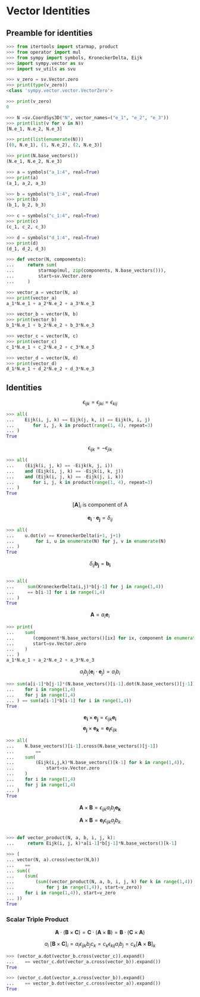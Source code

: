 # Vector Identities

## Preamble for identities

```python
>>> from itertools import starmap, product
>>> from operator import mul
>>> from sympy import symbols, KroneckerDelta, Eijk
>>> import sympy.vector as sv
>>> import sv_utils as svu

>>> v_zero = sv.Vector.zero
>>> print(type(v_zero))
<class 'sympy.vector.vector.VectorZero'>

>>> print(v_zero)
0

>>> N =sv.CoordSys3D("N", vector_names=("e_1", "e_2", "e_3"))
>>> print(list(v for v in N))
[N.e_1, N.e_2, N.e_3]

>>> print(list(enumerate(N))) 
[(0, N.e_1), (1, N.e_2), (2, N.e_3)]

>>> print(N.base_vectors())
(N.e_1, N.e_2, N.e_3)

>>> a = symbols("a_1:4", real=True)
>>> print(a)
(a_1, a_2, a_3)

>>> b = symbols("b_1:4", real=True)
>>> print(b)
(b_1, b_2, b_3)

>>> c = symbols("c_1:4", real=True)
>>> print(c)
(c_1, c_2, c_3)

>>> d = symbols("d_1:4", real=True)
>>> print(d)
(d_1, d_2, d_3)

>>> def vector(N, components):
...     return sum(
...         starmap(mul, zip(components, N.base_vectors())), 
...         start=sv.Vector.zero
...     )

>>> vector_a = vector(N, a)
>>> print(vector_a)
a_1*N.e_1 + a_2*N.e_2 + a_3*N.e_3

>>> vector_b = vector(N, b)
>>> print(vector_b)
b_1*N.e_1 + b_2*N.e_2 + b_3*N.e_3

>>> vector_c = vector(N, c)
>>> print(vector_c)
c_1*N.e_1 + c_2*N.e_2 + c_3*N.e_3

>>> vector_d = vector(N, d)
>>> print(vector_d)
d_1*N.e_1 + d_2*N.e_2 + d_3*N.e_3


```

## Identities

$$\epsilon_{ijk} = \epsilon_{jki} = \epsilon_{kij} $$

```python
>>> all(
...    Eijk(i, j, k) == Eijk(j, k, i) == Eijk(k, i, j)
...       for i, j, k in product(range(1, 4), repeat=3)
... )
True

```

$$ \epsilon_{ijk} = -\epsilon_{jik} $$

```python
>>> all(
...    (Eijk(i, j, k) == -Eijk(k, j, i))
...    and (Eijk(i, j, k) == -Eijk(i, k, j))
...    and (Eijk(i, j, k) == -Eijk(j, i, k))
...       for i, j, k in product(range(1, 4), repeat=3)
... )
True

```




$$ [\mathbf A]_i \; \text {is  component of A} $$

$$
\mathbf{e_i}\cdot\mathbf{e_j} = \delta_{ij}
$$

```python
>>> all(
...    u.dot(v) == KroneckerDelta(i+1, j+1) 
...        for i, u in enumerate(N) for j, v in enumerate(N)
... ) 
True

```

$$
\delta_{ij}\mathbf{b_j} =   \mathbf{b_i}
$$

```python

>>> all(
...     sum(KroneckerDelta(i,j)*b[j-1] for j in range(1,4)) 
...     == b[i-1] for i in range(1,4)
... )
True

```

$$
\mathbf A = a_i \mathbf e_i
$$

```python
>>> print(
...    sum( 
...       (component*N.base_vectors()[ix] for ix, component in enumerate(a)),
...       start=sv.Vector.zero
...    )
... )
a_1*N.e_1 + a_2*N.e_2 + a_3*N.e_3

```

$$
a_i b_j (\mathbf e_i \cdot \mathbf e_j) = a_i b_i
$$

```python
>>> sum(a[i-1]*b[j-1]*(N.base_vectors()[i-1].dot(N.base_vectors()[j-1]))
...    for i in range(1,4)
...    for j in range(1,4)
... ) == sum(a[i-1]*b[i-1] for i in range(1,4))
True

```

$$
\mathbf{e_i} \times \mathbf{e_j} = \epsilon_{ijk} \mathbf{e_i}
$$
$$
\mathbf{e_j} \times \mathbf{e_k} = \mathbf{e_i} \epsilon_{ijk}
$$

```python
>>> all(  
...    N.base_vectors()[i-1].cross(N.base_vectors()[j-1]) 
...        == 
...    sum(
...        (Eijk(i,j,k)*N.base_vectors()[k-1] for k in range(1,4)), 
...            start=sv.Vector.zero
...    )
...    for i in range(1,4) 
...    for j in range(1,4)
... )
True

```



$$
\mathbf{A} \times \mathbf{B} = \epsilon_{ijk} a_i b_j \mathbf{e_k}
$$

$$
\mathbf{A} \times \mathbf{B} = \mathbf{e_i} \epsilon_{ijk} a_j b_k
$$

```python

>>> def vector_product(N, a, b, i, j, k):
...     return Eijk(i, j, k)*a[i-1]*b[j-1]*N.base_vectors()[k-1]

>>> ( 
... vector(N, a).cross(vector(N,b)) 
...    ==
... sum((
...    (sum(
...        (sum((vector_product(N, a, b, i, j, k) for k in range(1,4)), start=v_zero)
...            for j in range(1,4)), start=v_zero)) 
...    for i in range(1,4)), start=v_zero
... ))  
True

```

### Scalar Triple Product

$$\mathbf A \cdot ( \mathbf B \times \mathbf C ) = \mathbf C \cdot ( \mathbf A \times \mathbf B ) = \mathbf B \cdot ( \mathbf C \times \mathbf A )
$$

$$
a_i \; [ \mathbf B \times \mathbf C ]_i 
    = a_i \epsilon_{ijk} b_j c_k = c_k \epsilon_{kij} a_i b_j = c_k [\mathbf A \times \mathbf B]_k 
$$

```python
>>> (vector_a.dot(vector_b.cross(vector_c)).expand()
...    == vector_c.dot(vector_a.cross(vector_b)).expand())
True

>>> (vector_c.dot(vector_a.cross(vector_b)).expand()
...    == vector_b.dot(vector_c.cross(vector_a)).expand())
True

```
